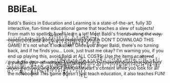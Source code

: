 # BBiEaL
Baldi's Basics in Education and Learning is a state-of-the-art, fully 3D interactive, fun-time educational game that teaches a slew of subjects! From math to spelling, you'll learn a lot! Meet Baldi's frien̸d̷s̴ ̶a̴l̸o̵n̶g̸ ̵t̵h̴e̸ ̴w̴a̶y̴,̵ ̶e̴͕̎x̴͉́p̶̜̈́e̶͉̾r̴̢͋i̷̲͒m̵̪̆e̴̬͌n̶̝̑t̸̰̏ ̶̟͊ẁ̶̲i̷̫̍t̶̡̉h̸̢̔ ̵̜͝i̷̘͊t̷͉͘ẻ̴̤m̸̗͇̋͊̿͑̃͊͜ŝ̷̳̜̬̃͛̎͝,̵̖̔ ̵̠̉̈́̽̓̃̑a̴̻̟̒̃́̋͘ň̴͙͉͖̳̺͌̇͌͠ͅd̵͉̒̍̿́̂͗ͅ ̶̧̥͉̬̹̬̾͐ĕ̵̗̪̩̒͂̏̑̕x̶͔͉͉͚̓͜p̴̧̡̛͇l̶͚͙̻̋͌̀̈͋o̸̦͍̾͜ȓ̵̝̯͍̑̂e̸͎̮͍͛ͅͅ ̶͇́̇̓͋t̷̰̖͈̻̖̃͘͠ơ̸̱͊͌̀̓ ̷̈́̅͜y̷̤͇̠͖̭̔͒̕ȍ̶͔͘͠ų̴̳̮̺̕̚͠ͅr̴̙̣̤͈̂͊͒̽̈́̔ ̸͚̤̟̥̑ḣ̴͙͙̦͍́̓ DON'T DOWNLOAD THIS GAME! It's not what it looks like! Once you anger Baldi, there's no turning back, and if he finds you... Look, just trust me okay? I'm warning you, if you end up playing this, avoid Baldi at ALL COSTS. Use the items sca̶t̷t̷e̵r̵e̴d̸ ̸a̸r̴o̸u̶n̷d̸ ̸t̵o̴ ̴y̸o̶u̷r̵ ̶a̴d̵v̴a̴n̸t̶ä̴̠́ͅǵ̷̡̖̹̼̌̑e̶͚͒̔̋̋.̴̤͔̜̙̎̀̀́ ̷̠̬͌M̴̢͍̻͂̎͜a̶̧̳̥͆͆̋͝ͅn̴̬̫̥̰̐i̶̻͊p̷͉̂̈ū̶̦ḷ̵̨̡͙̅ȃ̷̢̜͎̏͆̃͜ẗ̸͚è̴̱̞ ̵̨̖̤̓́̕͜ḫ̴̺́i̵̮̽͘m̵͚̜̘͆̅ ̵̞̫̂͋b̵͈̪̜̞͒̔̿y̷̫̿̾̽͝ ̸̰͙̯̺̏͑̔ḿ̶̡̃̒̀a̶̘͛k̴̬͎̼͑̋i̵͓͒͑n̸͓̩̝̈́͂͂͘ğ̶̦͙́̕͝ ̸̝͙͈̺̃̐ñ̷̮͚͔̍̒ő̸̮̼i̶̯͇̦̅́̈͜s̷̬͎̿̄e̵̮̠̯̽̎̽s̴̯̤̣̾̅̃ ̶͓̅̈t̴̺̹͎̙͆̀̓̌h̵̰̫͗͜ä̴̦̠͒ţ̷͓̤̞͑̍ ̴̫̪̞̔l̶͎̜͂̌e̸̥̋͊̎͘à̵̫͈̙d̴̬̳̳̃ ̵̰͑̚̕h̵̨̤̐͜i̶̛͇̻̱̅̌̌m̸̺̞͔̩̓̈́ ̶̨͕̜͋Á̴͈͓͉̜͌̕W̵̨̟̆̎̑A̷̰̒̈́͘Y̷̩̒͒̈́̐̃ ̶̬͈̯͈̈́̋͆f̸̭̻͚͐͒͜͜r̴̯̤͖͒͗͆͌͌̚ỏ̷̹̦̊̒̾͛̈́m̷̲̃ ̸̠̤͍̥͆̄̂̈́̈̎y̴̨̳̳͖̗̥̌͌̌̈́͝ǫ̶̧͔̯͓̿̉̚ū̸̞͍̯̱͓͓,̸͕̲̀̎ ̵̗̹͌̆a̶̜͚͉̽́̔̎̀͝ņ̴̘̜͖̱͠d̸͇̲̱͆ ̵̴̗̹̫͕̆̈͒͆̕̚M̸̲̮̜͊̓̿͝Ö̶̮̰́͌̚͝S̴̰̬̰̃̈́̉̄͘T̷̩͔͊͌̈́͂͛̑͊̃ ̷̻̞̰̳̗͔̠̒Î̵̫̪̯̹̳͊̑̽̊͛̓͑M̷̩̫̯̲̣̣͎̻̏̑̋̊ͅP̸̩͔̞̈͗̇̓͝O̷̭͛̑R̵̰͙̍̈́͗̓̂̾T̷̖̝̘͐͌̉ͅA̷̡̬̙͉̝̖̭̼̔̏̎̂N̷̨̨̘̖̙̮̩̝̎̿͗́̃̃͜eart's content while you look for all the notebooks! This game doesn't just teach education, it also teaches FUN!
